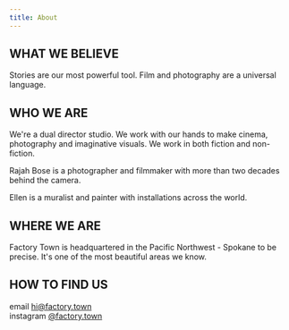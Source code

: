 ```yaml
---
title: About
---
```


## WHAT WE BELIEVE

Stories are our most powerful tool. Film and photography are a universal language. 

## WHO WE ARE

We're a dual director studio. We work with our hands to make cinema, photography and  imaginative visuals. We work in both fiction and non-fiction.

Rajah Bose is a photographer and filmmaker with more than two decades behind the camera.

Ellen is a muralist and painter with installations across the world.

## WHERE WE ARE

Factory Town is headquartered in the Pacific Northwest - Spokane to be precise.
It's one of the most beautiful areas we know.

## HOW TO FIND US

email  [hi@factory.town](mailto:'hi@factory.town')\
instagram [@factory.town](http://instagram.com/factory.town)